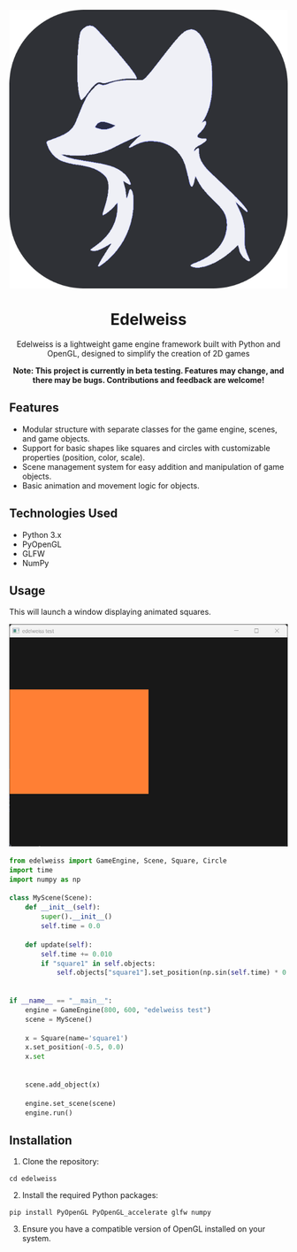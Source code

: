<div style="text-align: center;">
  <p><img src="https://github.com/SayHelloRoman/Edelweiss/blob/main/image/edelweiss.png" alt="Edelweiss Logo" style="display: block; margin: 0 auto;"></p>
  <h1>Edelweiss</h1>
  <p>Edelweiss is a lightweight game engine framework built with Python and OpenGL, designed to simplify the creation of 2D games</p>
  <p style="font-weight:bold;">Note: This project is currently in beta testing. Features may change, and there may be bugs. Contributions and feedback are welcome!</p>
</div>

## Features

- Modular structure with separate classes for the game engine, scenes, and game objects.
- Support for basic shapes like squares and circles with customizable properties (position, color, scale).
- Scene management system for easy addition and manipulation of game objects.
- Basic animation and movement logic for objects.

## Technologies Used

- Python 3.x
- PyOpenGL
- GLFW
- NumPy

## Usage

This will launch a window displaying animated squares.

<div style="text-align: center;">
  <img src="https://github.com/SayHelloRoman/Edelweiss/blob/main/image/example.gif" alt="GIF">
</div>  

```python
from edelweiss import GameEngine, Scene, Square, Circle
import time
import numpy as np

class MyScene(Scene):
    def __init__(self):
        super().__init__()
        self.time = 0.0

    def update(self):
        self.time += 0.010
        if "square1" in self.objects:
            self.objects["square1"].set_position(np.sin(self.time) * 0.5, 0.0)


if __name__ == "__main__":
    engine = GameEngine(800, 600, "edelweiss test")
    scene = MyScene()

    x = Square(name='square1')
    x.set_position(-0.5, 0.0)
    x.set
    

    scene.add_object(x)

    engine.set_scene(scene)
    engine.run()
```

## Installation

1. Clone the repository:

```git clone https://github.com/yourusername/edelweiss.git
cd edelweiss
```

2. Install the required Python packages:
```
pip install PyOpenGL PyOpenGL_accelerate glfw numpy
```

3. Ensure you have a compatible version of OpenGL installed on your system.